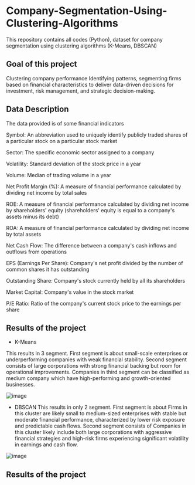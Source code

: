 # Company-Segmentation-Using-Clustering-Algorithms
This repository contains all codes (Python), dataset for company segmentation using clustering algorithms (K-Means, DBSCAN)

## Goal of this project 
Clustering company performance Identifying patterns, segmenting firms based on financial characteristics to deliver data-driven decisions for investment, risk management, and strategic decision-making.

## Data Description
The data provided is of some financial indicators 

Symbol: An abbreviation used to uniquely identify publicly traded shares of a particular stock on a particular stock market 

Sector: The specific economic sector assigned to a company 

Volatility: Standard deviation of the stock price in a year

Volume: Median of trading volume in a year

Net Profit Margin (%): A measure of financial performance calculated by dividing net income by total sales

ROE: A measure of financial performance calculated by dividing net income by shareholders' equity (shareholders' equity is equal to a company's assets minus its debt)

ROA: A measure of financial performance calculated by dividing net income by total assets

Net Cash Flow: The difference between a company's cash inflows and outflows from operations

EPS (Earnings Per Share): Company's net profit divided by the number of common shares it has outstanding

Outstanding Share: Company's stock currently held by all its shareholders

Market Capital: Company's value in the stock market

P/E Ratio: Ratio of the company's current stock price to the earnings per share

## Results of the project

* K-Means
  
This results in 3 segment. First segment is about small-scale enterprises or underperforming companies with weak financial stability. Second segment consists of large corporations with strong financial backing but room for operational improvements. Companies in third segment can be classified as medium company which have high-performing and growth-oriented businesses.

![image](https://github.com/user-attachments/assets/bb9e4ec1-9d6e-4dd1-8033-a5a2993ca70a)

* DBSCAN
This results in only 2 segment. First segment is about Firms in this cluster are likely small to medium-sized enterprises with stable but moderate financial performance, characterized by lower risk exposure and predictable cash flows. Second segment consists of Companies in this cluster likely include both large corporations with aggressive financial strategies and high-risk firms experiencing significant volatility in earnings and cash flow.

![image](https://github.com/user-attachments/assets/f76cc752-0d07-43cb-8cea-67afad829c5c)





## Results of the project 
